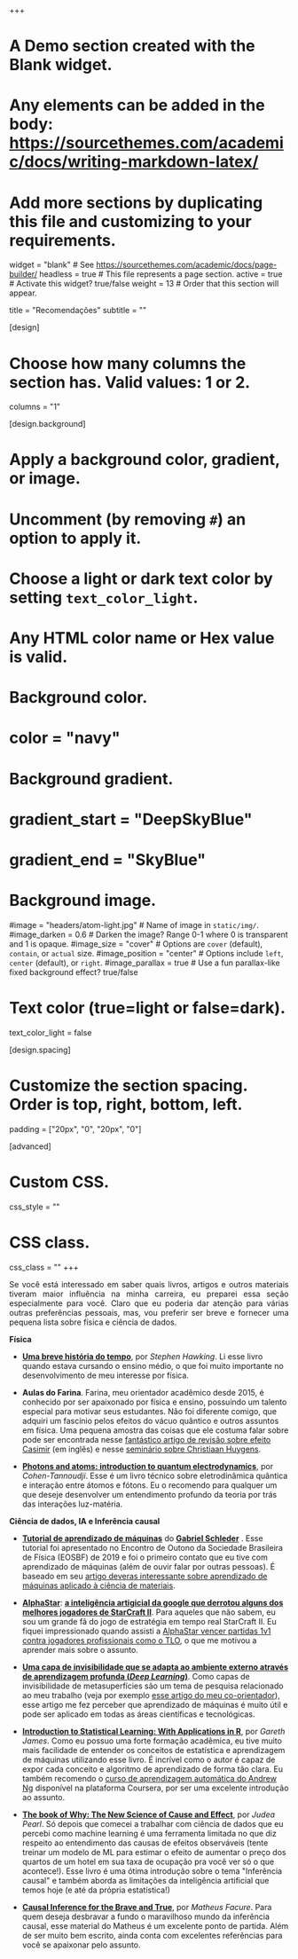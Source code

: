 +++
# A Demo section created with the Blank widget.
# Any elements can be added in the body: https://sourcethemes.com/academic/docs/writing-markdown-latex/
# Add more sections by duplicating this file and customizing to your requirements.

widget = "blank"  # See https://sourcethemes.com/academic/docs/page-builder/
headless = true  # This file represents a page section.
active = true  # Activate this widget? true/false
weight = 13  # Order that this section will appear.

title = "Recomendações"
subtitle = ""

[design]
  # Choose how many columns the section has. Valid values: 1 or 2.
  columns = "1"

[design.background]
  # Apply a background color, gradient, or image.
  #   Uncomment (by removing `#`) an option to apply it.
  #   Choose a light or dark text color by setting `text_color_light`.
  #   Any HTML color name or Hex value is valid.

  # Background color.
  # color = "navy"

  # Background gradient.
  # gradient_start = "DeepSkyBlue"
  # gradient_end = "SkyBlue"

  # Background image.
  #image = "headers/atom-light.jpg"  # Name of image in `static/img/`.
  #image_darken = 0.6  # Darken the image? Range 0-1 where 0 is transparent and 1 is opaque.
  #image_size = "cover"  #  Options are `cover` (default), `contain`, or `actual` size.
  #image_position = "center"  # Options include `left`, `center` (default), or `right`.
  #image_parallax = true  # Use a fun parallax-like fixed background effect? true/false

  # Text color (true=light or false=dark).
  text_color_light = false

[design.spacing]
  # Customize the section spacing. Order is top, right, bottom, left.
  padding = ["20px", "0", "20px", "0"]

[advanced]
 # Custom CSS.
 css_style = ""

 # CSS class.
 css_class = ""
+++

<p align="justify">Se você está interessado em saber quais livros, artigos e outros materiais tiveram maior influência na minha carreira, eu preparei essa seção especialmente para você. Claro que eu poderia dar atenção para várias outras preferências pessoais, mas, vou preferir ser breve e fornecer uma pequena lista sobre física e ciência de dados.</p>

**Física**

- [**Uma breve história do tempo**](https://pt.wikipedia.org/wiki/Uma_Breve_Hist%C3%B3ria_do_Tempo), por *Stephen Hawking*. Li esse livro quando estava cursando o ensino médio, o que foi muito importante no desenvolvimento de meu interesse por física.

- **Aulas do Farina**. Farina, meu orientador acadêmico desde 2015, é conhecido por ser apaixonado por física e ensino, possuindo um talento especial para motivar seus estudantes. Não foi diferente comigo, que adquiri um fascínio pelos efeitos do vácuo quântico e outros assuntos em física. Uma pequena amostra das coisas que ele costuma falar sobre pode ser encontrada nesse [fantástico artigo de revisão sobre efeito Casimir](http://www.sbfisica.org.br/bjp/files/v36_1137.pdf) (em inglês) e nesse [seminário sobre Christiaan Huygens](https://www.youtube.com/watch?v=MkCN0_1dzzM).

- [**Photons and atoms: introduction to quantum electrodynamics**](https://www.amazon.com.br/Photons-Atoms-Introduction-Quantum-Electrodynamics/dp/0471184330), por *Cohen-Tannoudji*. Esse é um livro técnico sobre eletrodinâmica quântica e interação entre átomos e fótons. Eu o recomendo para qualquer um que deseje desenvolver um entendimento profundo da teoria por trás das interações luz-matéria.

**Ciência de dados, IA e Inferência causal**

- [**Tutorial de aprendizado de máquinas**](https://github.com/gschleder/MLtutorial) do [**Gabriel Schleder**](https://gschleder.github.io/) . Esse tutorial foi apresentado no Encontro de Outono da Sociedade Brasileira de Física (EOSBF) de 2019 e foi o primeiro contato que eu tive com aprendizado de máquinas (além de ouvir falar por outras pessoas). É baseado em seu [artigo deveras interessante sobre aprendizado de máquinas aplicado à ciência de materiais](https://iopscience.iop.org/article/10.1088/2515-7639/ab084b/pdf).

- [**AlphaStar**](https://deepmind.com/blog/article/alphastar-mastering-real-time-strategy-game-starcraft-ii): [**a inteligência artigicial da google que derrotou alguns dos melhores jogadores de StarCraft II**](https://www.nature.com/articles/s41586-019-1724-z.epdf?shared_access_token=eeinxBhKk8Z48E6x6FHZVdRgN0jAjWel9jnR3ZoTv0PSZcPzJFGNAZhOlk4deBCKav0uumYG1ZCvYjtJGSnL-x-42q3C4KrjbWLIOQpxrJaIK4LbpApBj-NfrJ4LKlrAr9U1vpqf2aPrrhSoGwhs1w%3D%3D). Para aqueles que não sabem, eu sou um grande fã do jogo de estratégia em tempo real StarCraft II. Eu fiquei impressionado quando assisti a [AlphaStar vencer partidas 1v1 contra jogadores profissionais como o TLO](https://www.youtube.com/watch?v=DpRPfidTjDA), o que me motivou a aprender mais sobre o assunto.

- [**Uma capa de invisibilidade que se adapta ao ambiente externo através de aprendizagem profunda (*Deep Learning*)**](https://www.researchgate.net/publication/340110736_Deep-learning-enabled_self-adaptive_microwave_cloak_without_human_intervention). Como capas de invisibilidade de metasuperfícies são um tema de pesquisa relacionado ao meu trabalho (veja por exemplo [esse artigo do meu co-orientador](https://arxiv.org/pdf/1308.5022.pdf)), esse artigo me fez perceber que aprendizado de máquinas é muito útil e pode ser aplicado em todas as áreas científicas e tecnológicas.

- [**Introduction to Statistical Learning: With Applications in R**](https://www.amazon.com.br/Introduction-Statistical-Learning-Applications-103/dp/1461471370), por *Gareth James*. Como eu possuo uma forte formação acadêmica, eu tive muito mais facilidade de entender os conceitos de estatística e aprendizagem de máquinas utilizando esse livro. É incrível como o autor é capaz de expor cada conceito e algoritmo de aprendizado de forma tão clara. Eu também recomendo o [curso de aprendizagem automática do Andrew Ng](https://www.coursera.org/learn/machine-learning?) disponível na plataforma Coursera, por ser uma excelente introdução ao assunto.

- [**The book of Why: The New Science of Cause and Effect**](https://www.amazon.com.br/Book-Why-Science-Cause-Effect/dp/1541698967), por *Judea Pearl*. Só depois que comecei a trabalhar com ciência de dados que eu percebi como machine learning é uma ferramenta limitada no que diz respeito ao entendimento das causas de efeitos observáveis (tente treinar um modelo de ML para estimar o efeito de aumentar o preço dos quartos de um hotel em sua taxa de ocupação pra você ver só o que acontece!). Esse livro é uma ótima introdução sobre o tema "Inferência causal" e também aborda as limitações da inteligência artificial que temos hoje (e até da própria estatística!)

- [**Causal Inference for the Brave and True**](https://matheusfacure.github.io/python-causality-handbook/landing-page.html), por *Matheus Facure*. Para quem deseja desbravar a fundo o maravilhoso mundo da inferência causal, esse material do Matheus é um excelente ponto de partida. Além de ser muito bem escrito, ainda conta com excelentes referências para você se apaixonar pelo assunto.
